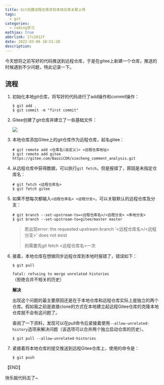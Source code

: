 ```yaml
---
title: Git创建远程仓库并将本地仓库关联上传
tags:
  - git
categories:
  - coding学习
mathjax: true
abbrlink: 17c2812f
date: 2022-03-06 10:51:28
description:
---
```


今天想将之前写好的代码推送到远程仓库，于是在gitee上新建一个仓库，推送的时候遇到不少问题，特此记录一下。

## 流程

1. 初始化本地git仓库，将写好的代码进行了add操作和commit操作：

   ```git
   $ git add .
   $ git commit -m "first commit"
   ```

2. Gitee创建了git仓库并建立了一些基础文件：

   ![](https://baozi-blog.oss-cn-shenzhen.aliyuncs.com/images/202203061016814.png)

3. 本地仓库添加Gitee上的git仓库作为远程仓库，起名gitee：

   ```git
   # git remote add <仓库名(自定义)> <远程仓库地址>
   $ git remote add gitee https://gitee.com/BaoziCDR/xiecheng_comment_analysis.git
   ```

4. 从远程仓库中获得数据，可以执行`git fetch`，但是报错了，原因是未指定仓库名：

   ```
   # git fetch <远程仓库名>
   $ git fetch gitee
   ```

5. 如果不想每次都输入`<远程仓库名> <远程分支>`，可以关联默认的远程仓库及分支：

   ```git
   # git branch --set-upstream-to=<远程仓库名>/<远程分支> <本地分支>
   $ git branch --set-upstream-to=gitee/master master
   ```

   > 若出现error: the requested upstream branch '<远程仓库名>/<远程分支>' does not exist
   >
   > 则需要先git fetch <远程仓库名>一次

6. 接着，本地仓库在想做同步远程仓库到本地时报错了，错误如下：

   ```git
   $ git pull
   ```

   `fatal: refusing to merge unrelated histories` （拒绝合并不相关的历史）

   **解决**

   出现这个问题的最主要原因还是在于本地仓库和远程仓库实际上是独立的两个仓库。假如我之前是直接clone的方式在本地建立起远程Gitee仓库的克隆本地仓库就不会有这问题了。

   查阅了一下资料，发现可以在pull命令后紧接着使用`--allow-unrelated-history`选项来解决问题（该选项可以合并两个独立启动仓库的历史）。

   ```git
   $ git pull --allow-unrelated-histories
   ```

7. 紧接着将本地仓库的提交推送到远程Gitee仓库上，使用的命令是：

   ```git
   $ git push
   ```



【END】

快乐敲代码去了~
